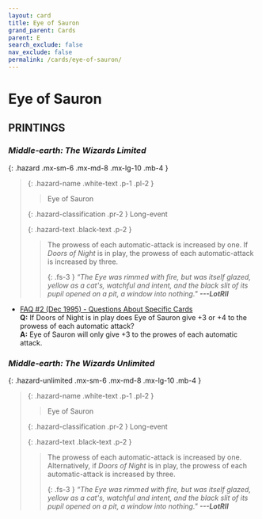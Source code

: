```yaml
---
layout: card
title: Eye of Sauron
grand_parent: Cards
parent: E
search_exclude: false
nav_exclude: false
permalink: /cards/eye-of-sauron/
---
```


# Eye of Sauron


## PRINTINGS


### _Middle-earth: The Wizards Limited_

{: .hazard .mx-sm-6 .mx-md-8 .mx-lg-10 .mb-4 }
> {: .hazard-name .white-text .p-1 .pl-2 }
> > <div class="hazard-mp"></div>
> > <div class="card-name">Eye of Sauron</div>
>
> {: .hazard-classification .pr-2 }
> Long-event
>
> {: .hazard-text .black-text .p-2 }
> > The prowess of each automatic-attack is increased by one. If _Doors of Night_ is in play, the prowess of each automatic-attack is increased by three. 
> > 
> > {: .fs-3 } 
> > _“The Eye was rimmed with fire, but was itself glazed, yellow as a cat's, watchful and intent, and the black slit of its pupil opened on a pit, a window into nothing."_ ***---&#65279;LotRII*** 
>

 - [FAQ #2 (Dec 1995) - Questions About Specific Cards](/original/rulings/faq-2/#questions-about-specific-cards)<br>**Q:** If Doors of Night is in play does Eye of Sauron give +3 or +4 to the prowess of each automatic attack?<br>**A:** Eye of Sauron will only give +3 to the prowes of each automatic attack.

### _Middle-earth: The Wizards Unlimited_

{: .hazard-unlimited .mx-sm-6 .mx-md-8 .mx-lg-10 .mb-4 }
> {: .hazard-name .white-text .p-1 .pl-2 }
> > <div class="hazard-mp"></div>
> > <div class="card-name">Eye of Sauron</div>
>
> {: .hazard-classification .pr-2 }
> Long-event
>
> {: .hazard-text .black-text .p-2 }
> > The prowess of each automatic-attack is increased by one. Alternatively, if _Doors of Night_ is in play, the prowess of each automatic-attack is increased by three. 
> > 
> > {: .fs-3 } 
> > _“The Eye was rimmed with fire, but was itself glazed, yellow as a cat's, watchful and intent, and the black slit of its pupil opened on a pit, a window into nothing."_ ***---&#65279;LotRII*** 
>
